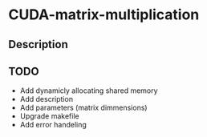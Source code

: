 # CUDA-matrix-multiplication

## Description

## TODO
* Add dynamicly allocating shared memory
* Add description
* Add parameters (matrix dimmensions)
* Upgrade makefile
* Add error handeling
